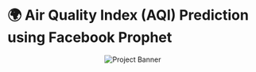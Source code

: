# 🌍 Air Quality Index (AQI) Prediction using Facebook Prophet

<p align="center">
  <img src="https://placehold.co/800x300/e2e8f0/2d3748?text=Air+Quality+Prediction" alt="Project Banner">
</p>
